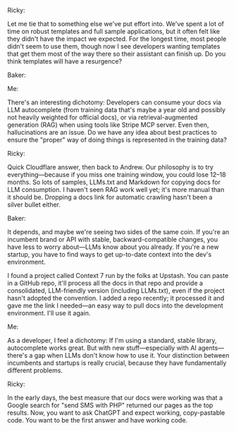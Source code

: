 Ricky: 

Let me tie that to something else we've put effort into. We've spent a lot of time on robust templates and full sample applications, but it often felt like they didn't have the impact we expected. For the longest time, most people didn't seem to use them, though now I see developers wanting templates that get them most of the way there so their assistant can finish up. Do you think templates will have a resurgence?

Baker: 



Me: 

There's an interesting dichotomy: Developers can consume your docs via LLM autocomplete (from training data that's maybe a year old and possibly not heavily weighted for official docs), or via retrieval-augmented generation (RAG) when using tools like Stripe MCP server. Even then, hallucinations are an issue. Do we have any idea about best practices to ensure the "proper" way of doing things is represented in the training data?

Ricky: 

Quick Cloudflare answer, then back to Andrew. Our philosophy is to try everything—because if you miss one training window, you could lose 12–18 months. So lots of samples, LLMs.txt and Markdown for copying docs for LLM consumption. I haven't seen RAG work well yet; it's more manual than it should be. Dropping a docs link for automatic crawling hasn't been a silver bullet either.

Baker:

It depends, and maybe we're seeing two sides of the same coin. If you're an incumbent brand or API with stable, backward-compatible changes, you have less to worry about—LLMs know about you already. If you're a new startup, you have to find ways to get up-to-date context into the dev's environment.

I found a project called Context 7 run by the folks at Upstash. You can paste in a GitHub repo, it'll process all the docs in that repo and provide a consolidated, LLM-friendly version (including LLMs.txt), even if the project hasn't adopted the convention. I added a repo recently; it processed it and gave me the link I needed—an easy way to pull docs into the development environment. I'll use it again.

Me: 

As a developer, I feel a dichotomy: If I'm using a standard, stable library, autocomplete works great. But with new stuff—especially with AI agents—there's a gap when LLMs don't know how to use it. Your distinction between incumbents and startups is really crucial, because they have fundamentally different problems.

Ricky: 

In the early days, the best measure that our docs were working was that a Google search for "send SMS with PHP" returned our pages as the top results. Now, you want to ask ChatGPT and expect working, copy-pastable code. You want to be the first answer and have working code.
